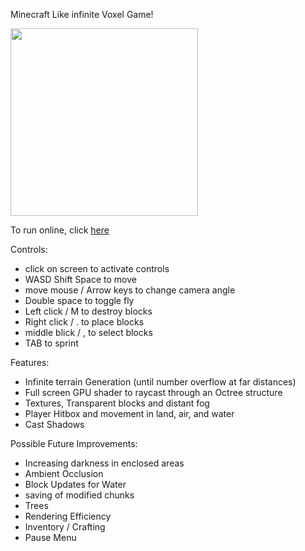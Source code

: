 Minecraft Like infinite Voxel Game!

<img src='https://loganabel.github.io/VoxelCraft/Thumbnail.png' width='300'>

To run online, click [here](https://loganabel.github.io/VoxelCraft/main.html)

Controls:
 - click on screen to activate controls
 - WASD Shift Space to move
 - move mouse / Arrow keys to change camera angle
 - Double space to toggle fly
 - Left click / M to destroy blocks
 - Right click / . to place blocks
 - middle blick / , to select blocks
 - TAB to sprint

Features:
 - Infinite terrain Generation (until number overflow at far distances)
 - Full screen GPU shader to raycast through an Octree structure
 - Textures, Transparent blocks and distant fog
 - Player Hitbox and movement in land, air, and water
 - Cast Shadows

Possible Future Improvements:
 - Increasing darkness in enclosed areas
 - Ambient Occlusion
 - Block Updates for Water
 - saving of modified chunks
 - Trees
 - Rendering Efficiency
 - Inventory / Crafting
 - Pause Menu
